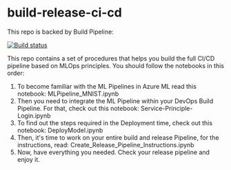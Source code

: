# build-release-ci-cd

This repo is backed by Build Pipeline:

[![Build status](https://dev.azure.com/hosarsha/build-release-pipeline/_apis/build/status/build-release-pipeline-CI)](https://dev.azure.com/hosarsha/build-release-pipeline/_build/latest?definitionId=2)

This repo contains a set of procedures that helps you build the full CI/CD pipeline based on MLOps principles. You should follow the notebooks in this order:

1. To become familiar with the ML Pipelines in Azure ML read this notebook: MLPipeline_MNIST.ipynb
2. Then you need to integrate the ML Pipeline within your DevOps Build Pipeline. For that, check out this notebook: Service-Principle-Login.ipynb
3. To find out the steps required in the Deployment time, check out this notebook: DeployModel.ipynb
4. Then, it's time to work on your entire build and release Pipeline, for the instructions, read: Create_Release_Pipeline_Instructions.ipynb
5. Now, have everything you needed. Check your release pipeline and enjoy it.
